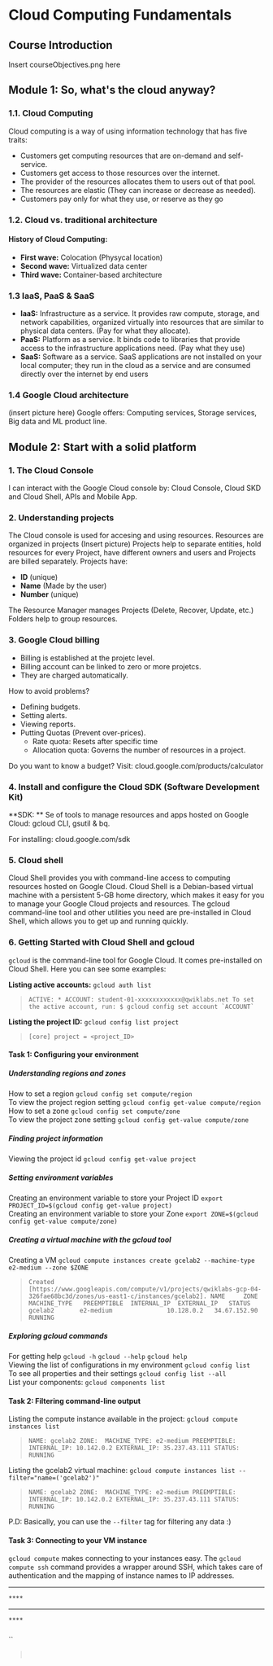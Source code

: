 
# Cloud Computing Fundamentals
## Course Introduction
Insert courseObjectives.png here

## Module 1: So, what's the cloud anyway?
### 1.1. Cloud Computing
Cloud computing is a way of using information technology that has five traits:
- Customers get computing resources that are on-demand and self-service.
- Customers get access to those resources over the internet.
- The provider of the resources allocates them to users out of that pool.
- The resources are elastic (They can increase or decrease as needed).
- Customers pay only for what they use, or reserve as they go

### 1.2. Cloud vs. traditional architecture
#### History of Cloud Computing:
- **First wave:** Colocation (Physycal location)
- **Second wave:** Virtualized data center
- **Third wave:** Container-based architecture

### 1.3 IaaS, PaaS & SaaS
- **IaaS:** Infrastructure as a service.
It provides raw compute, storage, and network capabilities, organized virtually into resources that are similar to physical data centers.  (Pay for what they allocate).
- **PaaS:** Platform as a service.
It binds code to libraries that provide access to the infrastructure applications need. (Pay what they use)
- **SaaS:** Software as a service.
SaaS applications are not installed on your local computer; they run in the cloud as a service and are consumed directly over the internet by end users

### 1.4 Google Cloud architecture
(insert picture here)
Google offers: Computing services, Storage services, Big data and ML product line.

## Module 2: Start with a solid platform

### 1. The Cloud Console
I can interact with the Google Cloud console by: Cloud Console, Cloud SKD and Cloud Shell, APIs and Mobile App.

### 2. Understanding projects
The Cloud console is used for accesing and using resources. Resources are organized in projects
(Insert picture)
Projects help to separate entities, hold resources for every Project, have different owners and users and Projects are billed separately.
Projects have:
- **ID** (unique)
- **Name** (Made by the user)
- **Number** (unique)

The Resource Manager manages Projects (Delete, Recover, Update, etc.)
Folders help to group resources.
### 3. Google Cloud billing
- Billing is established at the projetc level.
- Billing account can be linked to zero or more projetcs.
- They are charged automatically.

How to avoid problems?
- Defining budgets.
- Setting alerts.
- Viewing reports.
- Putting Quotas (Prevent over-prices).
  - Rate quota: Resets after specific time
  - Allocation quota: Governs the number of resources in a project.

Do you want to know a budget? Visit: cloud.google.com/products/calculator

### 4. Install and configure the Cloud SDK (Software Development Kit)
**SDK: ** Se of tools to manage resources and apps hosted on Google Cloud: gcloud CLI, gsutil & bq.

For installing: cloud.google.com/sdk

### 5. Cloud shell
Cloud Shell provides you with command-line access to computing resources hosted on Google Cloud. Cloud Shell is a Debian-based virtual machine with a persistent 5-GB home directory, which makes it easy for you to manage your Google Cloud projects and resources. The gcloud command-line tool and other utilities you need are pre-installed in Cloud Shell, which allows you to get up and running quickly.

### 6. Getting Started with Cloud Shell and gcloud
`gcloud` is the command-line tool for Google Cloud. It comes pre-installed on Cloud Shell. Here you can see some examples:

**Listing active accounts:**
`gcloud auth list`
> ``ACTIVE: *
ACCOUNT: student-01-xxxxxxxxxxxx@qwiklabs.net
To set the active account, run:
    $ gcloud config set account `ACCOUNT` ``
    
**Listing the project ID:**
`gcloud config list project`
> `[core]
project = <project_ID>`

#### Task 1: Configuring your environment
##### Understanding regions and zones
How to set a region
``gcloud config set compute/region ``  
To view the project region setting
``gcloud config get-value compute/region``  
How to set a zone
``gcloud config set compute/zone ``  
To view the project zone setting
``gcloud config get-value compute/zone``  

##### Finding project information
Viewing the project id
``gcloud config get-value project``

##### Setting environment variables
Creating an environment variable to store your Project ID
``export PROJECT_ID=$(gcloud config get-value project)``  
Creating an environment variable to store your Zone
``export ZONE=$(gcloud config get-value compute/zone)``  

##### Creating a virtual machine with the gcloud tool
Creating a VM
``gcloud compute instances create gcelab2 --machine-type e2-medium --zone $ZONE``
> ``Created [https://www.googleapis.com/compute/v1/projects/qwiklabs-gcp-04-326fae68bc3d/zones/us-east1-c/instances/gcelab2].
NAME     ZONE           MACHINE_TYPE   PREEMPTIBLE  INTERNAL_IP  EXTERNAL_IP   STATUS
gcelab2       e2-medium               10.128.0.2   34.67.152.90  RUNNING``

##### Exploring gcloud commands
For getting help
``gcloud -h``
``gcloud --help``
``gcloud help``  
Viewing the list of configurations in my environment
``gcloud config list``  
To see all properties and their settings
``gcloud config list --all``  
List your components:
``gcloud components list``  

#### Task 2: Filtering command-line output
Listing the compute instance available in the project:
``gcloud compute instances list``
> ``NAME: gcelab2
ZONE: 
MACHINE_TYPE: e2-medium
PREEMPTIBLE:
INTERNAL_IP: 10.142.0.2
EXTERNAL_IP: 35.237.43.111
STATUS: RUNNING``

Listing the gcelab2 virtual machine:
``gcloud compute instances list --filter="name=('gcelab2')"``
> ``NAME: gcelab2
ZONE: 
MACHINE_TYPE: e2-medium
PREEMPTIBLE:
INTERNAL_IP: 10.142.0.2
EXTERNAL_IP: 35.237.43.111
STATUS: RUNNING``

P.D: Basically, you can use the `--filter` tag for filtering any data :)

#### Task 3: Connecting to your VM instance
`gcloud compute` makes connecting to your instances easy. The `gcloud compute ssh` command provides a wrapper around SSH, which takes care of authentication and the mapping of instance names to IP addresses.

***
````
****
````
****
````
****
````
#### 
#### 
#### 
#### 

###
###
###
###

``
> `` ``
